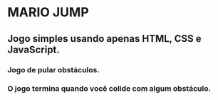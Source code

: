 # MARIO JUMP

## Jogo simples usando apenas HTML, CSS e JavaScript.

### Jogo de pular obstáculos.

### O jogo termina quando você colide com algum obstáculo.
